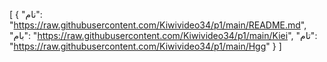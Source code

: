 [
  {
    "نام": "https://raw.githubusercontent.com/Kiwivideo34/p1/main/README.md",
    "بام": "https://raw.githubusercontent.com/Kiwivideo34/p1/main/Kiei",
    "تام": "https://raw.githubusercontent.com/Kiwivideo34/p1/main/Hgg"
  }
]
‌
